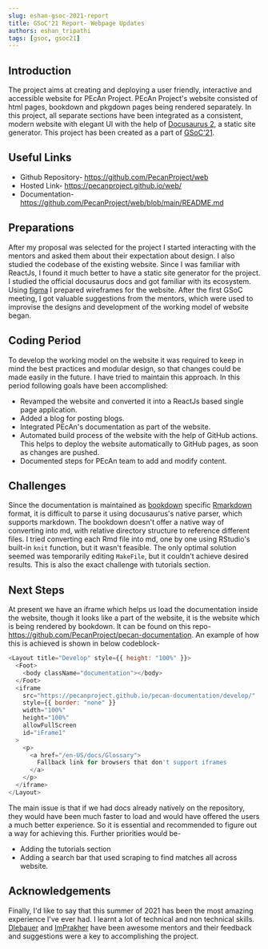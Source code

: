 ```yaml
---
slug: eshan-gsoc-2021-report
title: GSoC'21 Report- Webpage Updates
authors: eshan_tripathi
tags: [gsoc, gsoc21]
---
```


## Introduction

The project aims at creating and deploying a user friendly, interactive and accessible website for PEcAn Project.
PEcAn Project's website consisted of html pages, bookdown and pkgdown pages being rendered separately. In this project, all separate sections have been integrated as a consistent, modern website with elegant UI with the help of [Docusaurus 2](https://docusaurus.io/), a static site generator. This project has been created as a part of [GSoC'21](https://summerofcode.withgoogle.com/).

<!--truncate-->

## Useful Links

- Github Repository- https://github.com/PecanProject/web
- Hosted Link- https://pecanproject.github.io/web/
- Documentation- https://github.com/PecanProject/web/blob/main/README.md

## Preparations

After my proposal was selected for the project I started interacting with the mentors and asked them about their expectation about design. I also studied the codebase of the existing website. Since I was familiar with ReactJs, I found it much better to have a static site generator for the project. I studied the official docusaurus docs and got familiar with its ecosystem.
Using [figma](https://www.figma.com) I prepared wireframes for the website. After the first GSoC meeting, I got valuable suggestions from the mentors, which were used to improvise the designs and development of the working model of website began.

## Coding Period

To develop the working model on the website it was required to keep in mind the best practices and modular design, so that changes could be made easily in the future. I have tried to maintain this approach. In this period following goals have been accomplished:

- Revamped the website and converted it into a ReactJs based single page application.
- Added a blog for posting blogs.
- Integrated PEcAn's documentation as part of the website.
- Automated build process of the website with the help of GitHub actions. This helps to deploy the website automatically to GitHub pages, as soon as changes are pushed.
- Documented steps for PEcAn team to add and modify content.

## Challenges

Since the documentation is maintained as [bookdown](https://bookdown.org/) specific [Rmarkdown](https://rmarkdown.rstudio.com/docs/) format, it is difficult to parse it using docusaurus's native parser, which supports markdown. The bookdown doesn't offer a native way of converting into md, with relative directory structure to reference different files. I tried converting each Rmd file into md, one by one using RStudio's built-in `knit` function, but it wasn't feasible. The only optimal solution seemed was temporarily editing `MakeFile`, but it couldn't achieve desired results.
This is also the exact challenge with tutorials section.

## Next Steps

At present we have an iframe which helps us load the documentation inside the website, though it looks like a part of the website, it is the website which is being rendered by bookdown. It can be found on this repo-
https://github.com/PecanProject/pecan-documentation. An example of how this is achieved is shown in below codeblock-

```javascript
<Layout title="Develop" style={{ height: "100%" }}>
  <Foot>
    <body className="documentation"></body>
  </Foot>
  <iframe
    src="https://pecanproject.github.io/pecan-documentation/develop/"
    style={{ border: "none" }}
    width="100%"
    height="100%"
    allowFullScreen
    id="iFrame1"
  >
    <p>
      <a href="/en-US/docs/Glossary">
        Fallback link for browsers that don't support iframes
      </a>
    </p>
  </iframe>
</Layout>
```

The main issue is that if we had docs already natively on the repository, they would have been much faster to load and would have offered the users a much better experience. So it is essential and recommended to figure out a way for achieving this. Further priorities would be-

- Adding the tutorials section
- Adding a search bar that used scraping to find matches all across website.

## Acknowledgements

Finally, I'd like to say that this summer of 2021 has been the most amazing experience I've ever had. I learnt a lot of technical and non technical skills. [Dlebauer](https://github.com/dlebauer) and [ImPrakher](https://github.com/im-prakher) have been awesome mentors and their feedback and suggestions were a key to accomplishing the project.
